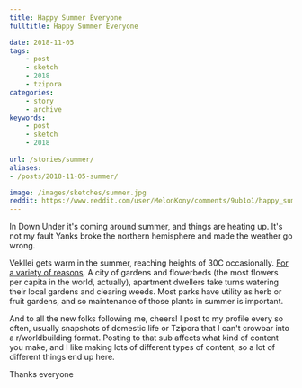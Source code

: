 ```yaml
---
title: Happy Summer Everyone
fulltitle: Happy Summer Everyone

date: 2018-11-05
tags:
    - post
    - sketch
    - 2018
    - tzipora
categories:
    - story
    - archive
keywords:
    - post
    - sketch
    - 2018
    
url: /stories/summer/
aliases:
- /posts/2018-11-05-summer/

image: /images/sketches/summer.jpg
reddit: https://www.reddit.com/user/MelonKony/comments/9ub1o1/happy_summer_everyone/
---
```


In Down Under it's coming around summer, and things are heating up. It's not my fault Yanks broke the northern hemisphere and made the weather go wrong.

Vekllei gets warm in the summer, reaching heights of 30C occasionally. [For a variety of reasons](https://www.reddit.com/r/worldbuilding/comments/90f56z/hot_summer_rain_on_a_beach_of_black_sand_iceland/). A city of gardens and flowerbeds (the most flowers per capita in the world, actually), apartment dwellers take turns watering their local gardens and clearing weeds. Most parks have utility as herb or fruit gardens, and so maintenance of those plants in summer is important.

And to all the new folks following me, cheers! I post to my profile every so often, usually snapshots of domestic life or Tzipora that I can't crowbar into a r/worldbuilding format. Posting to that sub affects what kind of content you make, and I like making lots of different types of content, so a lot of different things end up here.

Thanks everyone
